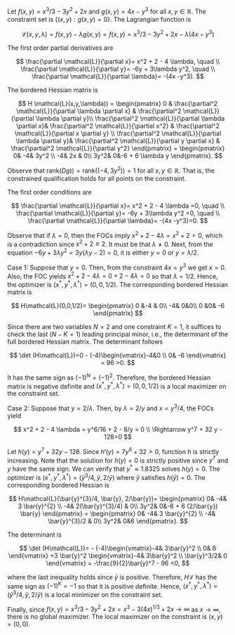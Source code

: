 Let $f(x,y)= x^3/3 - 3y^2 + 2x$ and $g(x,y)=4x-y^3$ for all $x,y \in \mathbb{R}$.
The constraint set is $\{(x,y): g(x,y)=0\}$.
The Lagrangian function is

$$
\mathcal{L}(x,y,\lambda) = f(x,y) - \lambda g(x,y) = f(x,y)= x^3/3 - 3y^2 + 2x - \lambda(4x-y^3)
$$

The first order partial derivatives are

$$
\frac{\partial \mathcal{L}}{\partial x}= x^2 + 2 - 4 \lambda, \quad \\
\frac{\partial \mathcal{L}}{\partial y}= -6y + 3\lambda y^2, \quad \\
\frac{\partial \mathcal{L}}{\partial \lambda}= -(4x -y^3).
$$

The bordered Hessian matrix is

$$
H \mathcal{L}(x,y,\lambda)) =
\begin{pmatrix}
0 & \frac{\partial^2 \mathcal{L}}{\partial \lambda \partial x} & \frac{\partial^2 \mathcal{L}}{\partial \lambda \partial y}\\
\frac{\partial^2 \mathcal{L}}{\partial \lambda \partial x}& \frac{\partial^2 \mathcal{L}}{\partial x^2} & \frac{\partial^2 \mathcal{L}}{\partial x \partial y} \\
\frac{\partial^2 \mathcal{L}}{\partial \lambda \partial y}& \frac{\partial^2 \mathcal{L}}{\partial y \partial x} & \frac{\partial^2 \mathcal{L}}{\partial y^2}
\end{pmatrix} =
\begin{pmatrix}
0& -4& 3y^2 \\
-4& 2x & 0\\
3y^2& 0&-6 + 6 \lambda y
\end{pmatrix}.
$$

Observe that $\mathrm{rank}(Dg)) = \mathrm{rank}((-4, 3 y^2)) = 1$ for all $x,y \in \mathbb{R}$.
That is, the constrained qualification holds for all points on the constraint.

The first order conditions are

$$
\frac{\partial \mathcal{L}}{\partial x}= x^2 + 2 - 4 \lambda =0, \quad \\
\frac{\partial \mathcal{L}}{\partial y}= -6y + 3\lambda y^2 =0, \quad \\
\frac{\partial \mathcal{L}}{\partial \lambda}= -(4x -y^3)=0.
$$

Observe that if $\lambda=0$, then the FOCs imply $x^2+2-4\lambda = x^2+2 = 0$, which is a contradiction since $x^2+2 \ge 2$.
It must be that $\lambda \ne 0$.
Next, from the equation $-6y+3\lambda y^2 = 3y(\lambda y -2)=0$, it is either $y=0$ or $y = \lambda/2$.

Case 1: Suppose that $y=0$.
Then, from the constraint $4x=y^3$ we get $x=0$. Also, the FOC yields $x^2+2 - 4\lambda = 0+2-4\lambda=0$ so that $\lambda=1/2$.
Hence, the optimizer is $(x^*, y^*, \lambda^*)=(0,0,1/2)$.
The corresponding bordered Hessian matrix is

$$
H\mathcal{L}(0,0,1/2)=
\begin{pmatrix}
0 &-4 & 0\\ -4& 0&0\\ 0 &0& -6
\end{pmatrix}
$$

Since there are two variables $N=2$ and one constraint $K=1$, it suffices to check the last ($N-K=1$) leading principal minor, i.e., the determinant of the full bordered Hessian matrix.
The determinant follows

$$
\det (H\mathcal{L})=0 - (-4)\begin{vmatrix}-4&0 \\ 0& -6 \end{vmatrix} = 96 >0.
$$

It has the same sign as $(-1)^N=(-1)^2$.
Therefore, the bordered Hessian matrix is negative definite and $(x^*, y^*, \lambda^*)=(0,0,1/2)$ is a local maximizer on the constraint set.

Case 2: Suppose that $y=2/\lambda$.
Then, by $\lambda = 2/y$ and $x = y^3/4$, the FOCs yield

$$
x^2 + 2 - 4 \lambda = y^6/16 + 2 - 8/y = 0 \\
\Rightarrow y^7 + 32 y - 128=0
$$

Let $h(y)=y^7 + 32 y - 128$. Since $h'(y)=7 y^6+32 >0$, function $h$ is strictly increasing.
Note that the solution for $h(y)=0$ is strictly positive since $y^7$ and $y$ have the same sign.
We can verify that $y^* \approx 1.8325$ solves $h(y)=0$.
The optimizer is $(x^*, y^*,\lambda^*)=(\bar{y}^{3}/4, \bar{y}, 2/\bar{y})$ where $\bar{y}$ satisfies $h(\bar{y})=0$.
The corresponding bordered Hessian is

$$
H\mathcal{L}(\bar{y}^{3}/4, \bar{y}, 2/\bar{y})=
\begin{pmatrix}
0& -4& 3 \bar{y}^{2} \\
-4& 2(\bar{y}^{3}/4) & 0\\
3y^2& 0&-6 + 6 (2/\bar{y}) \bar{y}
\end{pmatrix} =
\begin{pmatrix}
0& -4& 3 \bar{y}^{2} \\
-4& \bar{y}^{3}/2 & 0\\
3y^2& 0&6
\end{pmatrix}.
$$

The determinant is

$$
\det (H\mathcal{L})= - (-4)\begin{vmatrix}-4& 3\bar{y}^2 \\ 0& 6 \end{vmatrix}
+3 \bar{y}^2 \begin{vmatrix}-4& 3\bar{y}^2 \\ \bar{y}^3/2& 0 \end{vmatrix} =
-\frac{9}{2}\bar{y}^7 - 96 <0,
$$

where the last inequality holds since $\bar{y}$ is positive.
Therefore, $H\mathcal{L}$ has the same sign as $(-1)^K= -1$ so that it is positive definite.
Hence, $(x^*, y^*,\lambda^*)=(\bar{y}^{3}/4, \bar{y}, 2/\bar{y})$ is a local minimizer on the constraint set.

Finally, since $f(x,y) = x^3/3-3y^2+2x = x^3-3(4x)^{1/3}+2x \rightarrow \infty$ as $x \rightarrow \infty$, there is no global maximizer.
The local maximizer on the constraint is $(x,y)=(0,0)$.

